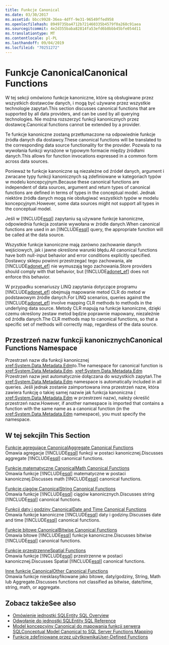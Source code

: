 ```yaml
---
title: Funkcje Canonical
ms.date: 03/30/2017
ms.assetid: bbcc9928-36ea-4dff-9e31-96549ffed958
ms.openlocfilehash: 8949735ba4712b721460335b4579f0a268c91aea
ms.sourcegitcommit: 4e2d355baba82814fa53efd6b8bbb45bfe054d11
ms.translationtype: MT
ms.contentlocale: pl-PL
ms.lasthandoff: 09/04/2019
ms.locfileid: "70251272"
---
```

# <a name="canonical-functions"></a><span data-ttu-id="0be85-102">Funkcje Canonical</span><span class="sxs-lookup"><span data-stu-id="0be85-102">Canonical Functions</span></span>
<span data-ttu-id="0be85-103">W tej sekcji omówiono funkcje kanoniczne, które są obsługiwane przez wszystkich dostawców danych, i mogą być używane przez wszystkie technologie zapytań.</span><span class="sxs-lookup"><span data-stu-id="0be85-103">This section discusses canonical functions that are supported by all data providers, and can be used by all querying technologies.</span></span> <span data-ttu-id="0be85-104">Nie można rozszerzyć funkcji kanonicznych przez dostawcę.</span><span class="sxs-lookup"><span data-stu-id="0be85-104">Canonical functions cannot be extended by a provider.</span></span>  
  
 <span data-ttu-id="0be85-105">Te funkcje kanoniczne zostaną przetłumaczone na odpowiednie funkcje źródła danych dla dostawcy.</span><span class="sxs-lookup"><span data-stu-id="0be85-105">These canonical functions will be translated to the corresponding data source functionality for the provider.</span></span> <span data-ttu-id="0be85-106">Pozwala to na wywołania funkcji wyrażone w typowym formacie między źródłami danych.</span><span class="sxs-lookup"><span data-stu-id="0be85-106">This allows for function invocations expressed in a common form across data sources.</span></span>  
  
 <span data-ttu-id="0be85-107">Ponieważ te funkcje kanoniczne są niezależne od źródeł danych, argument i zwracane typy funkcji kanonicznych są zdefiniowane w kategoriach typów w modelu koncepcyjnym.</span><span class="sxs-lookup"><span data-stu-id="0be85-107">Because these canonical functions are independent of data sources, argument and return types of canonical functions are defined in terms of types in the conceptual model.</span></span> <span data-ttu-id="0be85-108">Jednak niektóre źródła danych mogą nie obsługiwać wszystkich typów w modelu koncepcyjnym.</span><span class="sxs-lookup"><span data-stu-id="0be85-108">However, some data sources might not support all types in the conceptual model.</span></span>  
  
 <span data-ttu-id="0be85-109">Jeśli w [!INCLUDE[esql](../../../../../../includes/esql-md.md)] zapytaniu są używane funkcje kanoniczne, odpowiednia funkcja zostanie wywołana w źródle danych.</span><span class="sxs-lookup"><span data-stu-id="0be85-109">When canonical functions are used in an [!INCLUDE[esql](../../../../../../includes/esql-md.md)] query, the appropriate function will be called at the data source.</span></span>  
  
 <span data-ttu-id="0be85-110">Wszystkie funkcje kanoniczne mają zarówno zachowanie danych wejściowych, jak i jawne określone warunki błędu.</span><span class="sxs-lookup"><span data-stu-id="0be85-110">All canonical functions have both null-input behavior and error conditions explicitly specified.</span></span> <span data-ttu-id="0be85-111">Dostawcy sklepu powinni przestrzegać tego zachowania, ale [!INCLUDE[adonet_ef](../../../../../../includes/adonet-ef-md.md)] nie wymuszają tego zachowania.</span><span class="sxs-lookup"><span data-stu-id="0be85-111">Store providers should comply with that behavior, but [!INCLUDE[adonet_ef](../../../../../../includes/adonet-ef-md.md)] does not enforce this behavior.</span></span>  
  
 <span data-ttu-id="0be85-112">W przypadku scenariuszy LINQ zapytania dotyczące programu [!INCLUDE[adonet_ef](../../../../../../includes/adonet-ef-md.md)] obejmują mapowanie metod CLR do metod w podstawowym źródle danych.</span><span class="sxs-lookup"><span data-stu-id="0be85-112">For LINQ scenarios, queries against the [!INCLUDE[adonet_ef](../../../../../../includes/adonet-ef-md.md)] involve mapping CLR methods to methods in the underlying data source.</span></span> <span data-ttu-id="0be85-113">Metody CLR mapują na funkcje kanoniczne, dzięki czemu określony zestaw metod będzie poprawnie mapowany, niezależnie od źródła danych.</span><span class="sxs-lookup"><span data-stu-id="0be85-113">The CLR methods map to canonical functions, so that a specific set of methods will correctly map, regardless of the data source.</span></span>  
  
## <a name="canonical-functions-namespace"></a><span data-ttu-id="0be85-114">Przestrzeń nazw funkcji kanonicznych</span><span class="sxs-lookup"><span data-stu-id="0be85-114">Canonical Functions Namespace</span></span>  
 <span data-ttu-id="0be85-115">Przestrzeń nazw dla funkcji kanonicznej <xref:System.Data.Metadata.Edm>to.</span><span class="sxs-lookup"><span data-stu-id="0be85-115">The namespace for canonical function is <xref:System.Data.Metadata.Edm>.</span></span> <span data-ttu-id="0be85-116"><xref:System.Data.Metadata.Edm> Przestrzeń nazw jest automatycznie dołączana do wszystkich zapytań.</span><span class="sxs-lookup"><span data-stu-id="0be85-116">The <xref:System.Data.Metadata.Edm> namespace is automatically included in all queries.</span></span> <span data-ttu-id="0be85-117">Jeśli jednak zostanie zaimportowana inna przestrzeń nazw, która zawiera funkcję o takiej samej nazwie jak funkcja kanoniczna ( <xref:System.Data.Metadata.Edm> w przestrzeni nazw), należy określić przestrzeń nazw.</span><span class="sxs-lookup"><span data-stu-id="0be85-117">However, if another namespace is imported that contains a function with the same name as a canonical function (in the <xref:System.Data.Metadata.Edm> namespace), you must specify the namespace.</span></span>  
  
## <a name="in-this-section"></a><span data-ttu-id="0be85-118">W tej sekcji</span><span class="sxs-lookup"><span data-stu-id="0be85-118">In This Section</span></span>  
 [<span data-ttu-id="0be85-119">Funkcje agregujące Canonical</span><span class="sxs-lookup"><span data-stu-id="0be85-119">Aggregate Canonical Functions</span></span>](aggregate-canonical-functions.md)  
 <span data-ttu-id="0be85-120">Omawia agregacje [!INCLUDE[esql](../../../../../../includes/esql-md.md)] funkcji w postaci kanonicznej.</span><span class="sxs-lookup"><span data-stu-id="0be85-120">Discusses aggregate [!INCLUDE[esql](../../../../../../includes/esql-md.md)] canonical functions.</span></span>  
  
 [<span data-ttu-id="0be85-121">Funkcje matematyczne Canonical</span><span class="sxs-lookup"><span data-stu-id="0be85-121">Math Canonical Functions</span></span>](math-canonical-functions.md)  
 <span data-ttu-id="0be85-122">Omawia funkcje [!INCLUDE[esql](../../../../../../includes/esql-md.md)] matematyczne w postaci kanonicznej.</span><span class="sxs-lookup"><span data-stu-id="0be85-122">Discusses math [!INCLUDE[esql](../../../../../../includes/esql-md.md)] canonical functions.</span></span>  
  
 [<span data-ttu-id="0be85-123">Funkcje ciągów Canonical</span><span class="sxs-lookup"><span data-stu-id="0be85-123">String Canonical Functions</span></span>](string-canonical-functions.md)  
 <span data-ttu-id="0be85-124">Omawia funkcje [!INCLUDE[esql](../../../../../../includes/esql-md.md)] ciągów kanonicznych.</span><span class="sxs-lookup"><span data-stu-id="0be85-124">Discusses string [!INCLUDE[esql](../../../../../../includes/esql-md.md)] canonical functions.</span></span>  
  
 [<span data-ttu-id="0be85-125">Funkcji daty i godziny Canonical</span><span class="sxs-lookup"><span data-stu-id="0be85-125">Date and Time Canonical Functions</span></span>](date-and-time-canonical-functions.md)  
 <span data-ttu-id="0be85-126">Omawia funkcje kanoniczne [!INCLUDE[esql](../../../../../../includes/esql-md.md)] daty i godziny.</span><span class="sxs-lookup"><span data-stu-id="0be85-126">Discusses date and time [!INCLUDE[esql](../../../../../../includes/esql-md.md)] canonical functions.</span></span>  
  
 [<span data-ttu-id="0be85-127">Funkcje bitowe Canonical</span><span class="sxs-lookup"><span data-stu-id="0be85-127">Bitwise Canonical Functions</span></span>](bitwise-canonical-functions.md)  
 <span data-ttu-id="0be85-128">Omawia bitowe [!INCLUDE[esql](../../../../../../includes/esql-md.md)] funkcje kanoniczne.</span><span class="sxs-lookup"><span data-stu-id="0be85-128">Discusses bitwise [!INCLUDE[esql](../../../../../../includes/esql-md.md)] canonical functions.</span></span>  
  
 [<span data-ttu-id="0be85-129">Funkcje przestrzenne</span><span class="sxs-lookup"><span data-stu-id="0be85-129">Spatial Functions</span></span>](spatial-functions.md)  
 <span data-ttu-id="0be85-130">Omawia funkcje [!INCLUDE[esql](../../../../../../includes/esql-md.md)] przestrzenne w postaci kanonicznej.</span><span class="sxs-lookup"><span data-stu-id="0be85-130">Discusses Spatial [!INCLUDE[esql](../../../../../../includes/esql-md.md)] canonical functions.</span></span>  
  
 [<span data-ttu-id="0be85-131">Inne funkcje Canonical</span><span class="sxs-lookup"><span data-stu-id="0be85-131">Other Canonical Functions</span></span>](other-canonical-functions.md)  
 <span data-ttu-id="0be85-132">Omawia funkcje niesklasyfikowane jako bitowe, daty/godziny, String, Math lub Aggregate.</span><span class="sxs-lookup"><span data-stu-id="0be85-132">Discusses functions not classified as bitwise, date/time, string, math, or aggregate.</span></span>  
  
## <a name="see-also"></a><span data-ttu-id="0be85-133">Zobacz także</span><span class="sxs-lookup"><span data-stu-id="0be85-133">See also</span></span>

- [<span data-ttu-id="0be85-134">Omówienie jednostki SQL</span><span class="sxs-lookup"><span data-stu-id="0be85-134">Entity SQL Overview</span></span>](entity-sql-overview.md)
- [<span data-ttu-id="0be85-135">Odwołanie do jednostki SQL</span><span class="sxs-lookup"><span data-stu-id="0be85-135">Entity SQL Reference</span></span>](entity-sql-reference.md)
- [<span data-ttu-id="0be85-136">Model koncepcyjny Canonical do mapowania funkcji serwera SQL</span><span class="sxs-lookup"><span data-stu-id="0be85-136">Conceptual Model Canonical to SQL Server Functions Mapping</span></span>](../conceptual-model-canonical-to-sql-server-functions-mapping.md)
- [<span data-ttu-id="0be85-137">Funkcje zdefiniowane przez użytkownika</span><span class="sxs-lookup"><span data-stu-id="0be85-137">User-Defined Functions</span></span>](user-defined-functions-entity-sql.md)
